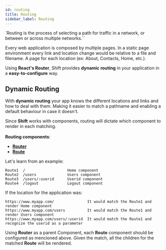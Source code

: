 ```yaml
---
id: routing
title: Routing
sidebar_label: Routing
---
```

`Routing is the process of selecting a path for traffic in a network, or between or across multiple networks.``

Every web application is composed by multiple pages. In a static page environment every link and location change would be relative to a file and filename. A page for each location (ex: About, Contacts, Home, etc.).

Using __React's Router__, Shift provides __dynamic routing__ in your application in a __easy-to-configure__ way.

## Dynamic Routing

With __dynamic routing__ your app knows the different locations and links and how to deal with them. Making it easier to match a pathname and enabling a default behaviour in case it doesn't.

Since __Shift__ works with components, routing will dictate which component to render in each matching.
<br><br>
__Routing components__:
* [__Router__](router.md)
* [__Route__](route.md)

Let's learn from an example:

```
Route1  /                   Home component
Route2  /users              Users component
Route3  /users/:userid      Userid component
Route4  /logout             Logout component
```

If the location for the application was:
```
https://www.myapp.com/               It would match the Route1 and render Home component
https://www.myapp.com/users          It would match the Route1 and render Users component
https://www.myapp.com/users/:userid  It would match the Route1 and recognize the userid as a parameter
```

Using __Router__ as a parent Component, each __Route__ component should be configured as mencioned above. Given the match, all the children
for the matched __Route__ will be rendered.
